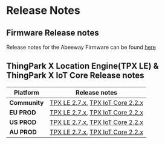 # Release Notes

## Firmware Release notes
Release notes for the Abeeway Firmware can be found [here](https://actilitysa.sharepoint.com/:f:/t/aby/ElJzs_L4X5lDviZbdDBi10wBd9F2VUP19HY52fMxh4Z35g?e=xoCpVN) 

## ThingPark X Location Engine(TPX LE) & ThingPark X IoT Core Release notes

| Platform | Release notes | 
| - | -------- |
| **Community**| [TPX LE 2.7.x](https://actilitysa.sharepoint.com/:f:/t/aby/EhIW5z4k4yROgewSjy9-vEMBq9bFCOO1mYrjATDxzyV79Q?e=CGFpTo), [TPX IoT Core 2.2.x](https://actilitysa.sharepoint.com/:f:/t/aby/EothLdXSxSZJvxv5A1IcxPoBlQ9zw9Hry_rmKekQhAe1Fw?e=RH4Iw9) |
| **EU PROD**| [TPX LE 2.7.x](https://actilitysa.sharepoint.com/:f:/t/aby/EhIW5z4k4yROgewSjy9-vEMBq9bFCOO1mYrjATDxzyV79Q?e=CGFpTo), [TPX IoT Core 2.2.x](https://actilitysa.sharepoint.com/:f:/t/aby/EothLdXSxSZJvxv5A1IcxPoBlQ9zw9Hry_rmKekQhAe1Fw?e=RH4Iw9) |
| **US PROD**| [TPX LE 2.7.x](https://actilitysa.sharepoint.com/:f:/t/aby/EqJ2QqL-cwtJv5UvOK7Mr9gBrmMnguqgxFcHaVmao0iTQw?e=AdyAJ4), [TPX IoT Core 2.2.x](https://actilitysa.sharepoint.com/:f:/t/aby/EothLdXSxSZJvxv5A1IcxPoBlQ9zw9Hry_rmKekQhAe1Fw?e=RH4Iw9) |
| **AU PROD**| [TPX LE 2.7.x](https://actilitysa.sharepoint.com/:f:/t/aby/EqJ2QqL-cwtJv5UvOK7Mr9gBrmMnguqgxFcHaVmao0iTQw?e=AdyAJ4), [TPX IoT Core 2.2.x](https://actilitysa.sharepoint.com/:f:/t/aby/EothLdXSxSZJvxv5A1IcxPoBlQ9zw9Hry_rmKekQhAe1Fw?e=RH4Iw9) |